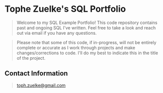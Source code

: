 # Tophe Zuelke's SQL Portfolio
> Welcome to my SQL Example Portfolio! This code repository contains past and ongoing SQL I've written. Feel free to take a look and reach out via email if you have any questions.

> Please note that some of this code, if in-progress, will not be entirely complete or accurate as I work through projects and make changes/corrections to code. I'll do my best to indicate this in the title of the project.
## Contact Information
> toph.zuelke@gmail.com
